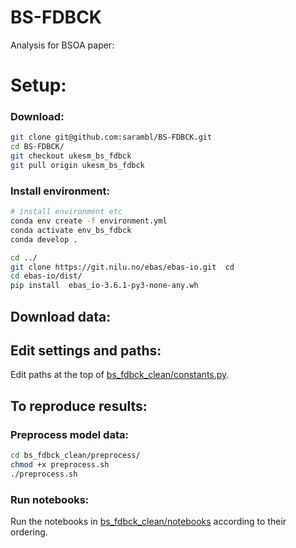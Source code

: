 # BS-FDBCK
Analysis for BSOA paper:


# Setup:
### Download:
```bash
git clone git@github.com:sarambl/BS-FDBCK.git 
cd BS-FDBCK/
git checkout ukesm_bs_fdbck
git pull origin ukesm_bs_fdbck
```


### Install environment: 
```bash
# install environment etc
conda env create -f environment.yml
conda activate env_bs_fdbck
conda develop .

cd ../
git clone https://git.nilu.no/ebas/ebas-io.git  cd
cd ebas-io/dist/
pip install  ebas_io-3.6.1-py3-none-any.wh


```

## Download data:


## Edit settings and paths: 
Edit paths at the top of [bs_fdbck_clean/constants.py](bs_fdbck/constants.py).

##


## To reproduce results:
### Preprocess model data:
```bash
cd bs_fdbck_clean/preprocess/
chmod +x preprocess.sh
./preprocess.sh
```


### Run notebooks:
Run the notebooks in [bs_fdbck_clean/notebooks](ukesm_bs_fdbck/notebooks) according to their ordering. 